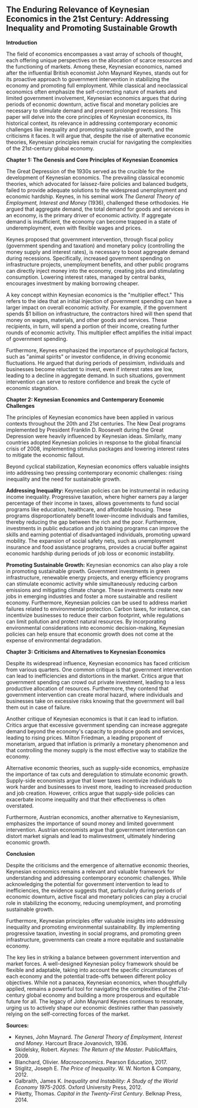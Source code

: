 ## The Enduring Relevance of Keynesian Economics in the 21st Century: Addressing Inequality and Promoting Sustainable Growth

**Introduction**

The field of economics encompasses a vast array of schools of thought, each offering unique perspectives on the allocation of scarce resources and the functioning of markets. Among these, Keynesian economics, named after the influential British economist John Maynard Keynes, stands out for its proactive approach to government intervention in stabilizing the economy and promoting full employment. While classical and neoclassical economics often emphasize the self-correcting nature of markets and limited government involvement, Keynesian economics argues that during periods of economic downturn, active fiscal and monetary policies are necessary to stimulate demand and prevent prolonged recessions. This paper will delve into the core principles of Keynesian economics, its historical context, its relevance in addressing contemporary economic challenges like inequality and promoting sustainable growth, and the criticisms it faces. It will argue that, despite the rise of alternative economic theories, Keynesian principles remain crucial for navigating the complexities of the 21st-century global economy.

**Chapter 1: The Genesis and Core Principles of Keynesian Economics**

The Great Depression of the 1930s served as the crucible for the development of Keynesian economics. The prevailing classical economic theories, which advocated for laissez-faire policies and balanced budgets, failed to provide adequate solutions to the widespread unemployment and economic hardship. Keynes, in his seminal work *The General Theory of Employment, Interest and Money* (1936), challenged these orthodoxies. He argued that aggregate demand, the total demand for goods and services in an economy, is the primary driver of economic activity. If aggregate demand is insufficient, the economy can become trapped in a state of underemployment, even with flexible wages and prices.

Keynes proposed that government intervention, through fiscal policy (government spending and taxation) and monetary policy (controlling the money supply and interest rates), is necessary to boost aggregate demand during recessions. Specifically, increased government spending on infrastructure projects, unemployment benefits, and other public programs can directly inject money into the economy, creating jobs and stimulating consumption. Lowering interest rates, managed by central banks, encourages investment by making borrowing cheaper.

A key concept within Keynesian economics is the "multiplier effect." This refers to the idea that an initial injection of government spending can have a larger impact on overall economic activity. For example, if the government spends $1 billion on infrastructure, the contractors hired will then spend that money on wages, materials, and other goods and services. These recipients, in turn, will spend a portion of their income, creating further rounds of economic activity. This multiplier effect amplifies the initial impact of government spending.

Furthermore, Keynes emphasized the importance of psychological factors, such as "animal spirits" or investor confidence, in driving economic fluctuations. He argued that during periods of pessimism, individuals and businesses become reluctant to invest, even if interest rates are low, leading to a decline in aggregate demand. In such situations, government intervention can serve to restore confidence and break the cycle of economic stagnation.

**Chapter 2: Keynesian Economics and Contemporary Economic Challenges**

The principles of Keynesian economics have been applied in various contexts throughout the 20th and 21st centuries. The New Deal programs implemented by President Franklin D. Roosevelt during the Great Depression were heavily influenced by Keynesian ideas. Similarly, many countries adopted Keynesian policies in response to the global financial crisis of 2008, implementing stimulus packages and lowering interest rates to mitigate the economic fallout.

Beyond cyclical stabilization, Keynesian economics offers valuable insights into addressing two pressing contemporary economic challenges: rising inequality and the need for sustainable growth.

**Addressing Inequality:** Keynesian policies can be instrumental in reducing income inequality. Progressive taxation, where higher earners pay a larger percentage of their income in taxes, allows governments to fund social programs like education, healthcare, and affordable housing. These programs disproportionately benefit lower-income individuals and families, thereby reducing the gap between the rich and the poor. Furthermore, investments in public education and job training programs can improve the skills and earning potential of disadvantaged individuals, promoting upward mobility. The expansion of social safety nets, such as unemployment insurance and food assistance programs, provides a crucial buffer against economic hardship during periods of job loss or economic instability.

**Promoting Sustainable Growth:** Keynesian economics can also play a role in promoting sustainable growth. Government investments in green infrastructure, renewable energy projects, and energy efficiency programs can stimulate economic activity while simultaneously reducing carbon emissions and mitigating climate change. These investments create new jobs in emerging industries and foster a more sustainable and resilient economy. Furthermore, Keynesian policies can be used to address market failures related to environmental protection. Carbon taxes, for instance, can incentivize businesses to reduce their carbon footprint, while regulations can limit pollution and protect natural resources. By incorporating environmental considerations into economic decision-making, Keynesian policies can help ensure that economic growth does not come at the expense of environmental degradation.

**Chapter 3: Criticisms and Alternatives to Keynesian Economics**

Despite its widespread influence, Keynesian economics has faced criticism from various quarters. One common critique is that government intervention can lead to inefficiencies and distortions in the market. Critics argue that government spending can crowd out private investment, leading to a less productive allocation of resources. Furthermore, they contend that government intervention can create moral hazard, where individuals and businesses take on excessive risks knowing that the government will bail them out in case of failure.

Another critique of Keynesian economics is that it can lead to inflation. Critics argue that excessive government spending can increase aggregate demand beyond the economy's capacity to produce goods and services, leading to rising prices. Milton Friedman, a leading proponent of monetarism, argued that inflation is primarily a monetary phenomenon and that controlling the money supply is the most effective way to stabilize the economy.

Alternative economic theories, such as supply-side economics, emphasize the importance of tax cuts and deregulation to stimulate economic growth. Supply-side economists argue that lower taxes incentivize individuals to work harder and businesses to invest more, leading to increased production and job creation. However, critics argue that supply-side policies can exacerbate income inequality and that their effectiveness is often overstated.

Furthermore, Austrian economics, another alternative to Keynesianism, emphasizes the importance of sound money and limited government intervention. Austrian economists argue that government intervention can distort market signals and lead to malinvestment, ultimately hindering economic growth.

**Conclusion**

Despite the criticisms and the emergence of alternative economic theories, Keynesian economics remains a relevant and valuable framework for understanding and addressing contemporary economic challenges. While acknowledging the potential for government intervention to lead to inefficiencies, the evidence suggests that, particularly during periods of economic downturn, active fiscal and monetary policies can play a crucial role in stabilizing the economy, reducing unemployment, and promoting sustainable growth.

Furthermore, Keynesian principles offer valuable insights into addressing inequality and promoting environmental sustainability. By implementing progressive taxation, investing in social programs, and promoting green infrastructure, governments can create a more equitable and sustainable economy.

The key lies in striking a balance between government intervention and market forces. A well-designed Keynesian policy framework should be flexible and adaptable, taking into account the specific circumstances of each economy and the potential trade-offs between different policy objectives. While not a panacea, Keynesian economics, when thoughtfully applied, remains a powerful tool for navigating the complexities of the 21st-century global economy and building a more prosperous and equitable future for all. The legacy of John Maynard Keynes continues to resonate, urging us to actively shape our economic destinies rather than passively relying on the self-correcting forces of the market.

**Sources:**

*   Keynes, John Maynard. *The General Theory of Employment, Interest and Money*. Harcourt Brace Jovanovich, 1936.
*   Skidelsky, Robert. *Keynes: The Return of the Master*. PublicAffairs, 2009.
*   Blanchard, Olivier. *Macroeconomics*. Pearson Education, 2017.
*   Stiglitz, Joseph E. *The Price of Inequality*. W. W. Norton & Company, 2012.
*   Galbraith, James K. *Inequality and Instability: A Study of the World Economy 1975-2005*. Oxford University Press, 2012.
*   Piketty, Thomas. *Capital in the Twenty-First Century*. Belknap Press, 2014.
